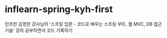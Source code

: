 # inflearn-spring-kyh-first
인프런 김영한 강사님의 '스프링 입문 - 코드로 배우는 스프링 부트, 웹 MVC, DB 접근 기술' 강의 공부하면서 코드 기록하기
